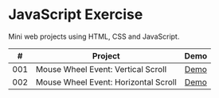 # JavaScript Exercise

Mini web projects using HTML, CSS and JavaScript.

|  #  | Project                              |                       Demo                       |
| :-: | ------------------------------------ | :----------------------------------------------: |
| 001 | Mouse Wheel Event: Vertical Scroll   | [Demo](https://codepen.io/hyeonahc/full/abLERYZ) |
| 002 | Mouse Wheel Event: Horizontal Scroll | [Demo](https://codepen.io/hyeonahc/full/RwLQaLZ) |
